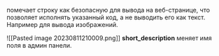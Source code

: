 помечает строку как безопасную для вывода на веб-странице, что позволяет исполнять указанный код, а не выводить его как текст. Например для вывода изображений.

![[Pasted image 20230811210009.png]]
__short_description__ меняет имя поля в админ панели.
